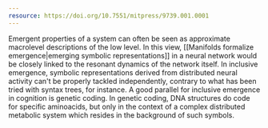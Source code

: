 ```yaml
---
resource: https://doi.org/10.7551/mitpress/9739.001.0001
---
```


Emergent properties of a system can often be seen as approximate macrolevel descriptions of the low level. In this view, [[Manifolds formalize emergence|emerging symbolic representations]] in a neural network would be closely linked to the resonant dynamics of the network itself. In inclusive emergence, symbolic representations derived from distributed neural activity can't be properly tackled independently, contrary to what has been tried with syntax trees, for instance. A good parallel for inclusive emergence in cognition is genetic coding. In genetic coding, DNA structures do code for specific aminoacids, but only in the context of a complex distributed metabolic system which resides in the background of such symbols. 